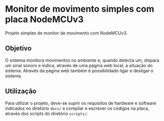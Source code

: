 # Monitor de movimento simples com placa NodeMCUv3
Projeto simples de monitor de movimento com NodeMCUv3.

## Objetivo
O sistema monitora movimentos no ambiente e, quando detecta um, dispara um sinal
sonoro e indica, através de uma página web local, a situação do sistema. Através
da página web também é possibilidado ligar e desligar o sistema.

## Utilização
Para utilizar o projeto, deve-se suprir os requisitos de hardware e software
indicados no diretório `docs/` e compilar e escrever os códigos na placa,
através dos scripts do diretório `scripts/`.

